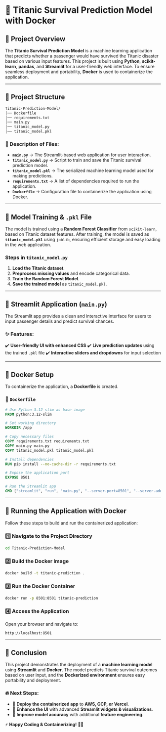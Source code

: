 # 🚢 **Titanic Survival Prediction Model with Docker**

## 📌 **Project Overview**
The **Titanic Survival Prediction Model** is a machine learning application that predicts whether a passenger would have survived the Titanic disaster based on various input features. This project is built using **Python**, **scikit-learn**, **pandas**, and **Streamlit** for a user-friendly web interface. To ensure seamless deployment and portability, **Docker** is used to containerize the application.

---

## 📂 **Project Structure**

```bash
Titanic-Prediction-Model/
│── Dockerfile
│── requirements.txt
│── main.py
│── titanic_model.py
│── titanic_model.pkl
```

### **📜 Description of Files:**
- **`main.py`** → The Streamlit-based web application for user interaction.
- **`titanic_model.py`** → Script to train and save the Titanic survival prediction model.
- **`titanic_model.pkl`** → The serialized machine learning model used for making predictions.
- **`requirements.txt`** → A list of dependencies required to run the application.
- **`Dockerfile`** → Configuration file to containerize the application using Docker.

---

## 🔬 **Model Training & `.pkl` File**
The model is trained using a **Random Forest Classifier** from `scikit-learn`, based on Titanic dataset features. After training, the model is saved as **`titanic_model.pkl`** using `joblib`, ensuring efficient storage and easy loading in the web application.

### **Steps in `titanic_model.py`**
1. **Load the Titanic dataset**.
2. **Preprocess missing values** and encode categorical data.
3. **Train the Random Forest Model**.
4. **Save the trained model** as `titanic_model.pkl`.

---

## 🎨 **Streamlit Application (`main.py`)**
The Streamlit app provides a clean and interactive interface for users to input passenger details and predict survival chances.

### **✨ Features:**
✔️ **User-friendly UI with enhanced CSS**
✔️ **Live prediction updates** using the trained `.pkl` file
✔️ **Interactive sliders and dropdowns** for input selection

---

## 🐳 **Docker Setup**
To containerize the application, a **Dockerfile** is created.

### **📄 `Dockerfile`**
```dockerfile
# Use Python 3.12 slim as base image
FROM python:3.12-slim

# Set working directory
WORKDIR /app

# Copy necessary files
COPY requirements.txt requirements.txt
COPY main.py main.py
COPY titanic_model.pkl titanic_model.pkl

# Install dependencies
RUN pip install --no-cache-dir -r requirements.txt

# Expose the application port
EXPOSE 8501

# Run the Streamlit app
CMD ["streamlit", "run", "main.py", "--server.port=8501", "--server.address=0.0.0.0"]
```

---

## 🚀 **Running the Application with Docker**
Follow these steps to build and run the containerized application:

### **1️⃣ Navigate to the Project Directory**
```bash
cd Titanic-Prediction-Model
```

### **2️⃣ Build the Docker Image**
```bash
docker build -t titanic-prediction .
```

### **3️⃣ Run the Docker Container**
```bash
docker run -p 8501:8501 titanic-prediction
```

### **4️⃣ Access the Application**
Open your browser and navigate to:
```
http://localhost:8501
```

---

## 🎯 **Conclusion**
This project demonstrates the deployment of a **machine learning model** using **Streamlit** and **Docker**. The model predicts Titanic survival outcomes based on user input, and the **Dockerized environment** ensures easy portability and deployment.

### 🔥 **Next Steps:**
- 🚀 **Deploy the containerized app** to **AWS, GCP, or Vercel**.
- 🎨 **Enhance the UI** with advanced **Streamlit widgets & visualizations**.
- 🧠 **Improve model accuracy** with additional **feature engineering**.

⚡ **Happy Coding & Containerizing!** 🐳🚢
